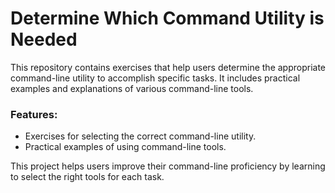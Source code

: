 # Determine Which Command Utility is Needed

This repository contains exercises that help users determine the appropriate command-line utility to accomplish specific tasks. It includes practical examples and explanations of various command-line tools.

### Features:
- Exercises for selecting the correct command-line utility.
- Practical examples of using command-line tools.

This project helps users improve their command-line proficiency by learning to select the right tools for each task.

